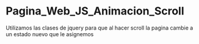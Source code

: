 # Pagina_Web_JS_Animacion_Scroll
Utilizamos las clases de jquery para que al hacer scroll la pagina cambie a un estado nuevo que le asignemos
